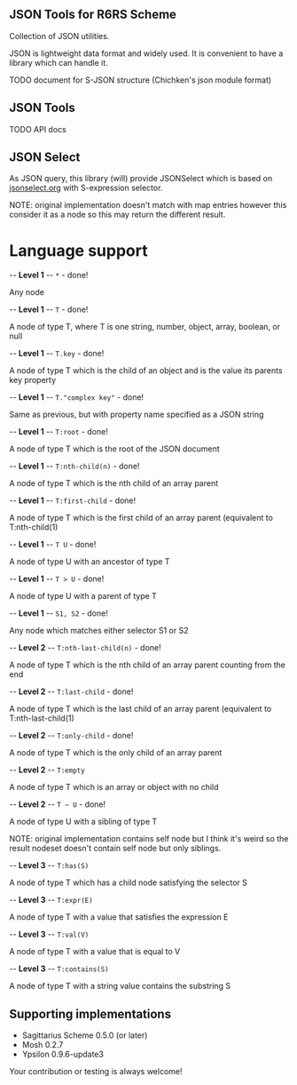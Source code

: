 JSON Tools for R6RS Scheme
---------------------------------

Collection of JSON utilities.

JSON is lightweight data format and widely used. It is convenient to have
a library which can handle it.

TODO document for S-JSON structure (Chichken's json module format)



JSON Tools
-----------

TODO API docs


JSON Select
-----------

As JSON query, this library (will) provide JSONSelect which is based on
[jsonselect.org](http://jsonselect.org/#docs) with S-expression selector.

NOTE: original implementation doesn't match with map entries however
this consider it as a node so this may return the different result.


Language support
================

-- **Level 1** -- `*` - done!

Any node

-- **Level 1** -- `T` - done!

A node of type T, where T is one string, number, object, array, boolean, or null

-- **Level 1** -- `T.key` - done!

A node of type T which is the child of an object and is the value its parents
key property

-- **Level 1** -- `T."complex key"` - done!

Same as previous, but with property name specified as a JSON string

-- **Level 1** -- `T:root` - done!

A node of type T which is the root of the JSON document

-- **Level 1** -- `T:nth-child(n)` - done!

A node of type T which is the nth child of an array parent

-- **Level 1** -- `T:first-child` - done!

A node of type T which is the first child of an array parent (equivalent
to T:nth-child(1)

-- **Level 1** -- `T U` - done!

A node of type U with an ancestor of type T

-- **Level 1** -- `T > U` - done!

A node of type U with a parent of type T

-- **Level 1** -- `S1, S2` - done!

Any node which matches either selector S1 or S2

-- **Level 2** -- `T:nth-last-child(n)` - done!

A node of type T which is the nth child of an array parent counting from the end

-- **Level 2** -- `T:last-child` - done!

A node of type T which is the last child of an array parent (equivalent
to T:nth-last-child(1)

-- **Level 2** -- `T:only-child` - done!

A node of type T which is the only child of an array parent

-- **Level 2** -- `T:empty`

A node of type T which is an array or object with no child

-- **Level 2** -- `T ~ U` - done!

A node of type U with a sibling of type T

NOTE: original implementation contains self node but I think it's weird
so the result nodeset doesn't contain self node but only siblings.

-- **Level 3** -- `T:has(S)`

A node of type T which has a child node satisfying the selector S

-- **Level 3** -- `T:expr(E)`

A node of type T with a value that satisfies the expression E

-- **Level 3** -- `T:val(V)`

A node of type T with a value that is equal to V

-- **Level 3** -- `T:contains(S)`

A node of type T with a string value contains the substring S


Supporting implementations
--------------------------

* Sagittarius Scheme 0.5.0 (or later)
* Mosh 0.2.7
* Ypsilon 0.9.6-update3

Your contribution or testing is always welcome!
